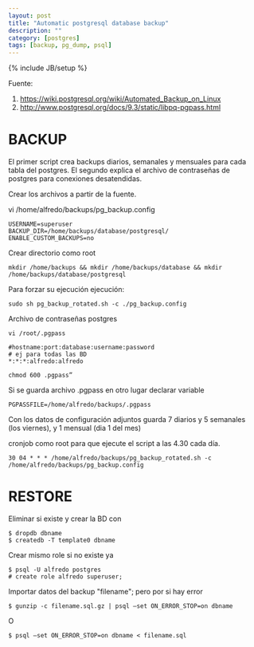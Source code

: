 ```yaml
---
layout: post
title: "Automatic postgresql database backup"
description: ""
category: [postgres]
tags: [backup, pg_dump, psql]
---
```

{% include JB/setup %}

Fuente:

1. <https://wiki.postgresql.org/wiki/Automated_Backup_on_Linux>
2. <http://www.postgresql.org/docs/9.3/static/libpq-pgpass.html>

# BACKUP
El primer script crea backups diarios, semanales y mensuales para cada tabla del postgres.
El segundo explica el archivo de contraseñas de postgres para conexiones desatendidas.

Crear los archivos a partir de la fuente.

vi /home/alfredo/backups/pg_backup.config

    USERNAME=superuser
    BACKUP_DIR=/home/backups/database/postgresql/
    ENABLE_CUSTOM_BACKUPS=no

Crear directorio como root

    mkdir /home/backups && mkdir /home/backups/database && mkdir /home/backups/database/postgresql


Para forzar su ejecución ejecución:

    sudo sh pg_backup_rotated.sh -c ./pg_backup.config

Archivo de contraseñas postgres

    vi /root/.pgpass

    #hostname:port:database:username:password
    # ej para todas las BD
    *:*:*:alfredo:alfredo

    chmod 600 .pgpass”

Si se guarda archivo .pgpass en otro lugar declarar variable

    PGPASSFILE=/home/alfredo/backups/.pgpass

Con los datos de configuración adjuntos guarda 7 diarios y 5 semanales (los viernes), y 1 mensual (dia 1 del mes)

cronjob como root para que ejecute el script a las 4.30 cada día.

    30 04 * * * /home/alfredo/backups/pg_backup_rotated.sh -c /home/alfredo/backups/pg_backup.config

# RESTORE

Eliminar si existe y crear la BD con

    $ dropdb dbname
    $ createdb -T template0 dbname

Crear mismo role si no existe ya

    $ psql -U alfredo postgres
    # create role alfredo superuser;

Importar datos del backup "filename"; pero por si hay error

    $ gunzip -c filename.sql.gz | psql –set ON_ERROR_STOP=on dbname

O

    $ psql –set ON_ERROR_STOP=on dbname < filename.sql

